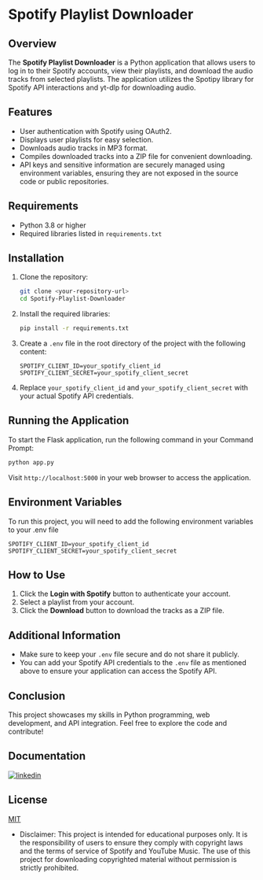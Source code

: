 # Spotify Playlist Downloader

## Overview

The **Spotify Playlist Downloader** is a Python application that allows users to log in to their Spotify accounts, view their playlists, and download the audio tracks from selected playlists. The application utilizes the Spotipy library for Spotify API interactions and yt-dlp for downloading audio.

## Features

- User authentication with Spotify using OAuth2.
- Displays user playlists for easy selection.
- Downloads audio tracks in MP3 format.
- Compiles downloaded tracks into a ZIP file for convenient downloading.
- API keys and sensitive information are securely managed using environment variables, ensuring they are not exposed in the source code or public repositories.

## Requirements

- Python 3.8 or higher
- Required libraries listed in `requirements.txt`

## Installation

1. Clone the repository:
   ```bash
   git clone <your-repository-url>
   cd Spotify-Playlist-Downloader
   ```

2. Install the required libraries:
   ```bash
   pip install -r requirements.txt
   ```

3. Create a `.env` file in the root directory of the project with the following content:
   ```env
   SPOTIFY_CLIENT_ID=your_spotify_client_id
   SPOTIFY_CLIENT_SECRET=your_spotify_client_secret
   ```

4. Replace `your_spotify_client_id` and `your_spotify_client_secret` with your actual Spotify API credentials.

## Running the Application

To start the Flask application, run the following command in your Command Prompt:

```bash
python app.py
```

Visit `http://localhost:5000` in your web browser to access the application.

## Environment Variables

To run this project, you will need to add the following environment variables to your .env file

`SPOTIFY_CLIENT_ID=your_spotify_client_id`
`SPOTIFY_CLIENT_SECRET=your_spotify_client_secret`




## How to Use

1. Click the **Login with Spotify** button to authenticate your account.
2. Select a playlist from your account.
3. Click the **Download** button to download the tracks as a ZIP file.

## Additional Information

- Make sure to keep your `.env` file secure and do not share it publicly.
- You can add your Spotify API credentials to the `.env` file as mentioned above to ensure your application can access the Spotify API.


## Conclusion

This project showcases my skills in Python programming, web development, and API integration. Feel free to explore the code and contribute!


## Documentation

[![linkedin](https://img.shields.io/badge/linkedin-0A66C2?style=for-the-badge&logo=linkedin&logoColor=white)]([https://www.linkedin.com/](https://www.linkedin.com/posts/sarthak-aggarwal-mru_python-webscraping-apiintegration-activity-7248362482661015552-nNdH?utm_source=share&utm_medium=member_desktop))


## License

[MIT](https://choosealicense.com/licenses/mit/)

- Disclaimer: This project is intended for educational purposes only. It is the responsibility of users to ensure they comply with copyright laws and the terms of service of Spotify and YouTube Music. The use of this project for downloading copyrighted material without permission is strictly prohibited.


